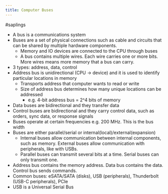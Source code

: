 ```yaml
---
title: Computer Buses
---
```


#saplings 

- A bus is a communications system
- Buses are a set of physical connections such as cable and circuits that can be shared by multiple hardware components.
	- Memory and IO devices are connected to the CPU through buses
	- A bus contains multiple wires. Each wire carries one or more bits. More wires means more memory that a bus can carry.
- 3 types: address, data, control
- Address bus is unidirectional (CPU -> device) and it is used to identify particular locations in memory
	- Transports address that computer wants to read or write
	- Size of address bus determines how many unique locations can be addressed
		- e.g. 4-bit address bus = 2^4 bits of memory
- Data buses are bidirectional and they transfer data
- Control buses are bidirectional and they carry control data, such as orders, sync data, or response signals
- Buses operate at certain frequencies e.g. 200 MHz. This is the bus width
- Buses are either parallel/serial or internal(local)/external(expansion)
	- Internal buses allow communication between internal components, such as memory. External buses allow communication with peripherals, like with USBs.
	- Parallel buses can transmit several bits at a time. Serial buses can only transmit one.
- Address bus contains the memory address. Data bus contains the data. Control bus sends commands.
- Common buses: eSATA/SATA (disks), USB (peripherals), Thunderbolt (USB-C peripherals), PCIe
- USB is a Universal Serial Bus
